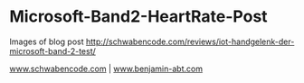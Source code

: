 # Microsoft-Band2-HeartRate-Post
Images of blog post http://schwabencode.com/reviews/iot-handgelenk-der-microsoft-band-2-test/


www.schwabencode.com | www.benjamin-abt.com
